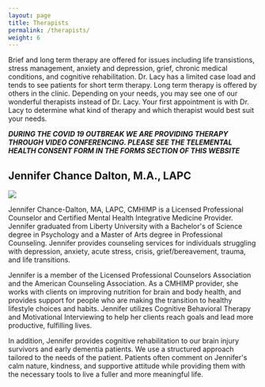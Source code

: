 ```yaml
---
layout: page
title: Therapists
permalink: /therapists/
weight: 6
---
```

Brief and long term therapy are offered for issues including life transistions, stress management, anxiety and depression, grief, chronic medical conditions, and cognitive rehabilitation. Dr. Lacy has a limited case load and tends to see patients for short term therapy. Long term therapy is offered by others in the clinic. Depending on your needs, you may see one of our wonderful therapists instead of Dr. Lacy. Your first appointment is with Dr. Lacy to determine what kind of therapy and which therapist would best suit your needs. 

***DURING THE COVID 19 OUTBREAK WE ARE PROVIDING THERAPY THROUGH VIDEO CONFERENCING. PLEASE SEE THE TELEMENTAL HEALTH CONSENT FORM IN THE FORMS SECTION OF THIS WEBSITE***

## Jennifer Chance Dalton, M.A., LAPC
<div class="about-jennifer-dalton">
  <img src="../images/jennifer-dalton-vertical.jpg" >
  <p>
    Jennifer Chance-Dalton, MA, LAPC, CMHIMP is a Licensed Professional Counselor and Certified Mental Health Integrative Medicine Provider. Jennifer graduated
    from Liberty University with a Bachelor's of Science degree in Psychology and a Master of Arts 
    degree in Professional Counseling. Jennifer provides counseling services for individuals
    struggling with depression, anxiety, acute stress, crisis, grief/bereavement, trauma, and life transitions. 
    <p>
    Jennifer is a member of the Licensed Professional Counselors Association and the American Counseling Association. 
    As a CMHIMP provider, she works with clients on improving nutrition for brain and body health, 
    and provides support for people who are making the transition to healthy lifestyle choices and habits.  Jennifer utilizes Cognitive
    Behavioral Therapy and Motivational Interviewing to help her clients reach goals and lead more
    productive, fulfilling lives.
    <p>
    In addition, Jennifer provides cognitive rehabilitation to our brain injury survivors and early dementia patients. We use a structured approach tailored to the needs of the       patient. Patients often comment on Jennifer's calm nature, kindness, and supportive attitude while providing them with the necessary tools to live a fuller and more               meaningful life. 
 </p>
 
